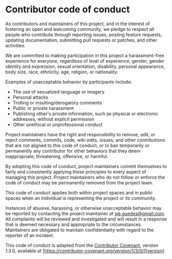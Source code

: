 # Contributor code of conduct

As contributors and maintainers of this project, and in the interest of fostering an open and welcoming community, we pledge to respect all people who contribute through reporting issues, posting feature requests, updating documentation, submitting pull requests or patches, and other activities.

We are committed to making participation in this project a harassment-free experience for everyone, regardless of level of experience, gender, gender identity and expression, sexual orientation, disability, personal appearance, body size, race, ethnicity, age, religion, or nationality.

Examples of unacceptable behavior by participants include:

* The use of sexualized language or imagery
* Personal attacks
* Trolling or insulting/derogatory comments
* Public or private harassment
* Publishing other's private information, such as physical or electronic
  addresses, without explicit permission
* Other unethical or unprofessional conduct

Project maintainers have the right and responsibility to remove, edit, or reject comments, commits, code, wiki edits, issues, and other contributions that are not aligned to this code of conduct, or to ban temporarily or permanently any contributor for other behaviors that they deem inappropriate, threatening, offensive, or harmful.

By adopting this code of conduct, project maintainers commit themselves to fairly and consistently applying these principles to every aspect of managing this project. Project maintainers who do not follow or enforce the code of conduct may be permanently removed from the project team.

This code of conduct applies both within project spaces and in public spaces when an individual is representing the project or its community.

Instances of abusive, harassing, or otherwise unacceptable behavior may be reported by contacting the project maintainer at sje.guedes@gmail.com. All complaints will be reviewed and investigated and will result in a response that is deemed necessary and appropriate to the circumstances. Maintainers are obligated to maintain confidentiality with regard to the reporter of an incident.

This code of conduct is adapted from the [Contributor Covenant][homepage], version 1.3.0, available at [https://contributor-covenant.org/version/1/3/0/][version]

[homepage]: https://contributor-covenant.org
[version]: https://contributor-covenant.org/version/1/3/0/